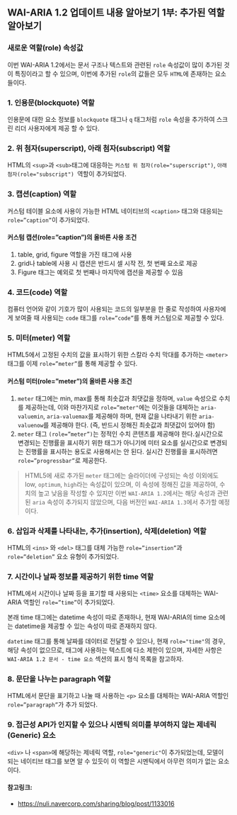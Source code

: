 ## WAI-ARIA 1.2 업데이트 내용 알아보기 1부: 추가된 역할 알아보기

### 새로운 역할(role) 속성값
이번 WAI-ARIA 1.2에서는 문서 구조나 텍스트와 관련된 ```role``` 속성값이 많이 추가된 것이 특징이라고 할 수 있으며, 이번에 추가된 ```role```의 값들은 모두 ```HTML```에 존재하는 요소들이다.

### 1. 인용문(blockquote) 역할
인용문에 대한 요소 정보를 ```blockquote``` 태그나 ```q``` 태그처럼 ```role``` 속성을 추가하여 스크린 리더 사용자에게 제공 할 수 있다.

### 2. 위 첨자(superscript), 아래 첨자(subscript) 역할
HTML의 ```<sup>```과 ```<sub>```태그에 대응하는 ```커스텀 위 첨자(role="superscript")```, ```아래 첨자(role="subscript") ```역할이 추가되었다.

### 3. 캡션(caption) 역할
커스텀 테이블 요소에 사용이 가능한 HTML 네이티브의 ```<caption>``` 태그와 대응되는 ```role=”caption”```이 추가되었다.

#### 커스텀 캡션(role=”caption”)의 올바른 사용 조건
1. table, grid, figure 역할을 가진 태그에 사용
2. grid나 table에 사용 시 캡션은 반드시 셀 시작 전, 첫 번째 요소로 제공
3. Figure 태그는 예외로 첫 번째나 마지막에 캡션을 제공할 수 있음

### 4. 코드(code) 역할
컴퓨터 언어와 같이 기호가 많이 사용되는 코드의 일부분을 한 줄로 작성하여 사용자에게 보여줄 때 사용되는 ```code``` 태그를 ```role=”code”```를 통해 커스텀으로 제공할 수 있다.

### 5. 미터(meter) 역할
HTML5에서 고정된 수치의 값을 표시하기 위한 스칼라 수치 막대를 추가하는 ```<meter>``` 태그를 이제 ```role=”meter”```를 통해 제공할 수 있다.


#### 커스텀 미터(role=”meter”)의 올바른 사용 조건
1. ```meter``` 태그에는 min, max를 통해 최솟값과 최댓값을 정하며, ```value``` 속성으로 수치를 제공하는데, 이와 마찬가지로 ```role=”meter"```에는 이것들을 대체하는 ```aria-valuemin```, ```aria-valuemax```를 제공해야 하며, 현재 값을 나타내기 위한 ```aria-valuenow```를 제공해야 한다. (즉, 반드시 정해진 최솟값과 최댓값이 있어야 함)
2. ```meter``` 태그 ```(role=”meter”)```는 정적인 수치 콘텐츠를 제공해야 한다.실시간으로 변경되는 진행률을 표시하기 위한 태그가 아니기에 미터 요소를 실시간으로 변경되는 진행률을 표시하는 용도로 사용해서는 안 된다. 실시간 진행률을 표시하려면 ```role=”progressbar”```로 제공한다.

> HTML5에 새로 추가된 ```meter``` 태그에는 슬라이더에 구성되는 속성 이외에도 low, ```optimum```, ```high```라는 속성값이 있으며, 이 속성에 정해진 값을 제공하여, 수치의 높고 낮음을 작성할 수 있지만 이번 ```WAI-ARIA 1.2```에서는 해당 속성과 관련된 ```aria``` 속성이 추가되지 않았으며, 다음 버전인 ```WAI-ARIA 1.3```에서 추가할 예정이다.

### 6. 삽입과 삭제를 나타내는, 추가(insertion), 삭제(deletion) 역할
HTML의 ```<ins>``` 와 ```<del>``` 태그를 대체 가능한 ```role=”insertion”```과 ```role=”deletion”``` 요소 유형이 추가되었다.

### 7. 시간이나 날짜 정보를 제공하기 위한 time 역할
HTML에서 시간이나 날짜 등을 표기할 때 사용되는 ```<time>``` 요소를 대체하는 WAI-ARIA 역할인 ```role=”time”```이 추가되었다.

본래 time 태그에는 datetime 속성이 따로 존재하나, 현재 WAI-ARIA의 time 요소에는 datetime을 제공할 수 있는 속성이 따로 존재하지 않다.

```datetime``` 태그를 통해 날짜를 데이터로 전달할 수 있으나, 현재 ```role="time"```의 경우, 해당 속성이 없으므로, 태그에 사용하는 텍스트에 다소 제한이 있으며, 자세한 사항은 ```WAI-ARIA 1.2 문서 - time 요소``` 섹션의 표시 형식 목록을 참고하자.

### 8. 문단을 나누는 paragraph 역할
HTML에서 문단을 표기하고 나눌 때 사용하는 ```<p>``` 요소를 대체하는 WAI-ARIA 역할인 ```role=”paragraph”```가 추가 되었다.

### 9. 접근성 API가 인지할 수 있으나 시멘틱 의미를 부여하지 않는 제네릭(Generic) 요소
```<div>``` 나 ```<span>```에 해당하는 제네릭 역할, ```role="generic"```이 추가되었는데, 모델이 되는 네이티브 태그를 보면 알 수 있듯이 이 역할은 시멘틱에서 아무런 의미가 없는 요소이다.




#### 참고링크:
- https://nuli.navercorp.com/sharing/blog/post/1133016
